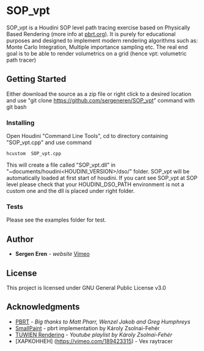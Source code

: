# SOP_vpt
SOP_vpt is a Houdini SOP level path tracing exercise based on Physically Based Rendering (more info at [pbrt.org](pbrt.org)). It is purely for educational purposes and designed to implement modern rendering algorithms such as: Monte Carlo Integration, Multiple importance sampling etc. The real end goal is to be able to render volumetrics on a grid (hence vpt: volumetric path tracer) 

## Getting Started
Either download the source as a zip file or right click to a desired location and use "git clone https://github.com/sergeneren/SOP_vpt" command with git bash

### Installing

Open Houdini "Command Line Tools", cd to directory containing "SOP_vpt.cpp" and use command 
```
hcustom  SOP_vpt.cpp
```
 This will create a file called "SOP_vpt.dll" in "~documents/houdini<HOUDINI_VERSION>/dso/" folder. SOP_vpt will be automatically loaded at first start of houdini. If you cant see SOP_vpt at SOP level please check that your HOUDINI_DSO_PATH environment is not a custom one and the dll is placed under right folder.  
 
### Tests
 
Please see the examples folder for test.  

## Author

* **Sergen Eren** - *website* [Vimeo](Vimeo.com/sergeneren)

## License
This project is licensed under GNU General Public License v3.0

## Acknowledgments
* [PBRT](https://github.com/mmp/pbrt-v3/) - *Big thanks to Matt Pharr, Wenzel Jakob and Greg Humphreys*
* [SmallPaint](https://users.cg.tuwien.ac.at/zsolnai/gfx/smallpaint/) - pbrt implementation by Károly Zsolnai-Fehér
* [TUWIEN Rendering](https://youtu.be/pjc1QAI6zS0) - *Youtube playlist by Károly Zsolnai-Fehér*
* [XAPKOHHEH] (https://vimeo.com/189423315) - Vex raytracer
